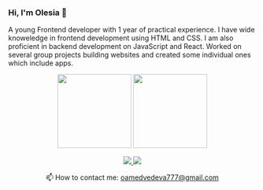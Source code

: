 ### Hi, I'm Olesia 👋

A young Frontend developer with 1 year of practical experience. I have wide knoweledge in frontend development using HTML and CSS. I am also proficient in backend development on JavaScript and React. Worked on several group projects building websites and created some individual ones which include apps.

<p align='center'>
   <a href="https://github-readme-stats.vercel.app/api?username=martadelka&show_icons=true&count_private=true"><img
           height=150
           src="https://github-readme-stats.vercel.app/api?username=martadelka&show_icons=true&count_private=true"/></a>
   <a href="https://github.com/martadelka/github-readme-stats"><img height=150
                                                                  src="https://github-readme-stats.vercel.app/api/top-langs/?username=martadelka&layout=compact"/></a>
</p>

<p align='center'>
   <a href="/">
       <img src="https://img.shields.io/badge/linkedin-%230077B5.svg?&style=for-the-badge&logo=linkedin&logoColor=white"/>
   </a>
   <a href="https://t.me/martadelkaa">
       <img src="https://img.shields.io/badge/Telegram-2CA5E0?style=for-the-badge&logo=telegram&logoColor=white"/>
   </a>
<p align='center'>
   📫 How to contact me: <a href='mailto:oamedvedeva777@gmail.com'>oamedvedeva777@gmail.com</a>
</p>


<!--
**martadelka/martadelka** is a ✨ _special_ ✨ repository because its `README.md` (this file) appears on your GitHub profile.

Here are some ideas to get you started:

- 🔭 I’m currently working on ...
- 🌱 I’m currently learning ...
- 👯 I’m looking to collaborate on ...
- 🤔 I’m looking for help with ...
- 💬 Ask me about ...
- 📫 How to reach me: ...
- 😄 Pronouns: ...
- ⚡ Fun fact: ...
-->
